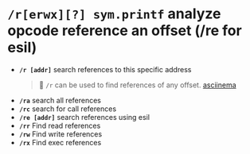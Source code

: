 #  **`/r[erwx][?] sym.printf`** analyze opcode reference an offset (/re for esil)

- **`/r [addr]`** search references to this specific address
	> 🚀 `/r` can be used to find references of any offset. [asciinema](https://asciinema.org/a/ndlMz1mKCZlo7A6Dz1uZzNECP)
- **`/ra`** search all references
- **`/rc`** search for call references
- **`/re [addr]`** search references using esil
- **`/rr`** Find read references
- **`/rw`** Find write references
- **`/rx`** Find exec references
